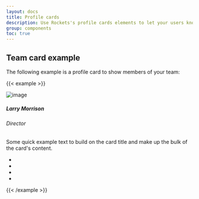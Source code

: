 ```yaml
---
layout: docs
title: Profile cards
description: Use Rockets's profile cards elements to let your users know who your team is
group: components
toc: true
---
```


## Team card example

The following example is a profile card to show members of your team:

{{< example >}}
<div class="row">
    <div class="col-6">
        <div class="profile-card mt-6">
            <div class="card shadow-soft border-light text-center">
                <div class="profile-image">
                    <img src="../../assets/img/profile-picture-example.jpg" class="card-img-top " alt="image">
                </div>
                <div class="card-body mt-n5">
                    <h5 class="card-title">Larry Morrison</h5>
                    <h6 class="card-subtitle">Director</h6>
                    <p class="card-text my-2">Some quick example text to build on the card title and make up the bulk of the card's content.</p>
                    <ul class="social-buttons py-3">
                        <li>
                            <a href="#" target="_blank" class="btn btn-link btn-facebook">
                                <i class="fab fa-facebook-f"></i>
                            </a>
                        </li>
                        <li>
                            <a href="#" target="_blank" class="btn btn-link btn-twitter">
                                <i class="fab fa-twitter"></i>
                            </a>
                        </li>
                        <li>
                            <a href="#" target="_blank" class="btn btn-link btn-slack">
                                <i class="fab fa-slack-hash"></i>
                            </a>
                        </li>
                        <li>
                            <a href="#" target="_blank" class="btn btn-link btn-dribbble">
                                <i class="fab fa-dribbble"></i>
                            </a>
                        </li>
                    </ul>
                </div>
            </div>
        </div>
    </div>
</div>
{{< /example >}}

